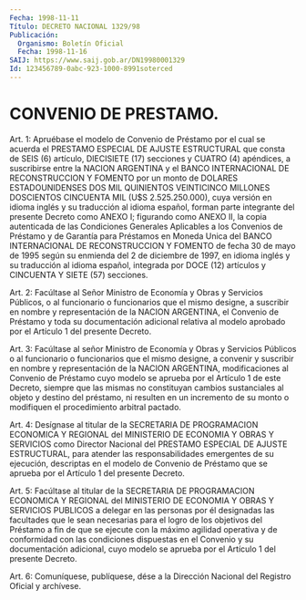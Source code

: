 ```yaml
---
Fecha: 1998-11-11
Título: DECRETO NACIONAL 1329/98
Publicación:
  Organismo: Boletín Oficial
  Fecha: 1998-11-16
SAIJ: https://www.saij.gob.ar/DN19980001329
Id: 123456789-0abc-923-1000-8991soterced
---
```

# CONVENIO DE PRESTAMO.

<a id="1"></a>
Art. 1: Apruébase  el  modelo  de Convenio de Préstamo por el cual  se  acuerda el PRESTAMO ESPECIAL DE  AJUSTE  ESTRUCTURAL  que consta de SEIS (6) artículo, DIECISIETE (17) secciones y CUATRO (4) apéndices,  a  suscribirse  entre  la  NACION  ARGENTINA y el BANCO INTERNACIONAL DE RECONSTRUCCION Y FOMENTO por un  monto  de DOLARES ESTADOUNIDENSES  DOS MIL QUINIENTOS VEINTICINCO MILLONES DOSCIENTOS CINCUENTA MIL (U$S 2.525.250.000), cuya versión en idioma inglés y su  traducción al idioma español, forman parte integrante del presente Decreto como ANEXO I; figurando  como ANEXO II, la copia autenticada de las Condiciones Generales Aplicables a los Convenios de Préstamo y de Garantía para Préstamos en Moneda Unica del BANCO INTERNACIONAL DE RECONSTRUCCION Y FOMENTO de fecha 30 de mayo de 1995 según su enmienda del 2 de diciembre de 1997, en idioma inglés y su traducción  al  idioma español, integrada por DOCE (12) artículos y CINCUENTA Y SIETE (57) secciones.

<a id="2"></a>
Art.  2: Facúltase  al  Señor  Ministro  de  Economía  y Obras y Servicios  Públicos,  o al funcionario o funcionarios que el  mismo designe,  a suscribir en  nombre  y  representación  de  la  NACION ARGENTINA,   el  Convenio  de  Préstamo  y  toda  su  documentación adicional relativa  al  modelo  aprobado  por  el  Artículo  1  del presente Decreto.

<a id="3"></a>
Art.  3: Facúltase  al  señor  Ministro  de  Economía  y Obras y Servicios  Públicos  o  al  funcionario o funcionarios que el mismo designe, a convenir y suscribir  en  nombre  y representación de la NACION  ARGENTINA,  modificaciones  al  Convenio de  Préstamo  cuyo modelo se aprueba por el Artículo 1 de este  Decreto,  siempre  que las  mismas no constituyan cambios sustanciales al objeto y destino del préstamo, ni resulten en un incremento de su monto o modifiquen el procedimiento arbitral pactado.

<a id="4"></a>
Art. 4:  Desígnase  al  titular  de la SECRETARIA DE PROGRAMACION ECONOMICA Y REGIONAL del MINISTERIO DE ECONOMIA Y OBRAS Y SERVICIOS como Director Nacional del PRESTAMO ESPECIAL DE AJUSTE ESTRUCTURAL, para  atender  las responsabilidades emergentes  de  su  ejecución, descriptas en el  modelo de Convenio de Préstamo que se aprueba por el Artículo 1 del presente Decreto.

<a id="5"></a>
Art. 5: Facúltase  al  titular  de  la  SECRETARIA DE PROGRAMACION ECONOMICA Y REGIONAL del MINISTERIO DE ECONOMIA Y OBRAS Y SERVICIOS PUBLICOS a delegar en las personas por él designadas las facultades que le sean necesarias para el logro de los  objetivos del Préstamo a  fin  de  que se ejecute con la máximo agilidad  operativa  y  de conformidad con  las  condiciones  dispuestas  en  el Convenio y su documentación adicional, cuyo modelo se aprueba por  el  Artículo 1 del presente Decreto.

<a id="6"></a>
Art. 6: Comuníquese, publíquese, dése a la Dirección Nacional  del Registro Oficial y archívese.